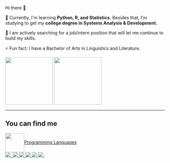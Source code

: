Hi there 👋

🌱 Currently, I'm learning **Python, R, and Statistics.** Besides that, I'm studying to get my **college degree in Systems Analysis & Development.**

🔭 I am actively searching for a job/intern position that will let me continue to build my skills.


⚡ Fun fact: I have a Bachelor of Arts in Linguistics and Literature.


<div>
 <img height="150em" src= "https://github-readme-stats.vercel.app/api/top-langs/?username=leticiasoulima&layout=compact">

<img height="150em" src= "https://github-readme-stats.vercel.app/api?username=leticiasoulima&theme=dark&show_icons=true">
</div>

----
## You can find me
<a href= "https://www.linkedin.com/in/leticiasoulima">
    <img src="https://cdn.jsdelivr.net/gh/devicons/devicon/icons/linkedin/linkedin-original.svg" align= "center" heigth="50" width="60>

</a>

-----

## Programming Languages
<div> 

<img src="https://img.shields.io/badge/Python-14354C?style=for-the-badge&logo=python&logoColor=white"> 
<img scr="https://img.shields.io/badge/Flask-000000?style=for-the-badge&logo=flask&logoColor=white">
<img src="https://img.shields.io/badge/PostgreSQL-316192?style=for-the-badge&logo=postgresql&logoColor=white">
<img src="https://img.shields.io/badge/R-276DC3?style=for-the-badge&logo=r&logoColor=white">
<img src="https://img.shields.io/badge/C-00599C?style=for-the-badge&logo=c&logoColor=">
<img src="https://img.shields.io/badge/HTML5-E34F26?style=for-the-badge&logo=html5&logoColor=white">
<img src="https://img.shields.io/badge/JavaScript-323330?style=for-the-badge&logo=javascript&logoColor=F7DF1E">
<img scr="https://img.shields.io/badge/Node.js-43853D?style=for-the-badge&logo=node.js&logoColor=white">

</div>
